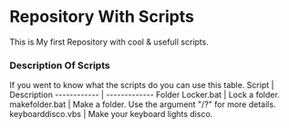 # Repository With Scripts
 This is My first Repository with cool & usefull scripts.
 ### Description Of Scripts
 If you went to know what the scripts do you can use this table.
 Script | Description
------------ | -------------
Folder Locker.bat | Lock a folder.
makefolder.bat | Make a folder. Use the argument "/?" for more details.
keyboarddisco.vbs | Make your keyboard lights disco.
